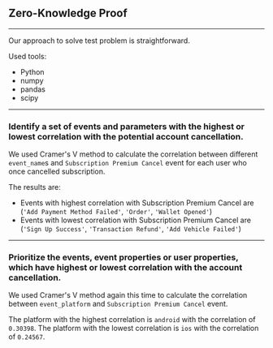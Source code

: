 ## Zero-Knowledge Proof
___
Our approach to solve test problem is straightforward.

Used tools:
* Python
* numpy
* pandas
* scipy
___
### Identify a set of events and parameters with the highest or lowest correlation with the potential account cancellation.
We used Cramer's V method to calculate the correlation between different ```event_name```s and ```Subscription Premium Cancel``` event for each user who once cancelled subscription.

The results are:
* Events with highest correlation with Subscription Premium Cancel are (```'Add Payment Method Failed'```, ```'Order'```, ```'Wallet Opened'```)
* Events with lowest correlation with Subscription Premium Cancel are (```'Sign Up Success'```, ```'Transaction Refund'```, ```'Add Vehicle Failed'```)
___
### Prioritize the events, event properties or user properties, which have highest or lowest correlation with the account cancellation.
We used Cramer's V method again this time to calculate the correlation between ```event_platform``` and ```Subscription Premium Cancel``` event.

The platform with the highest correlation is ```android``` with the correlation of ```0.30398```.
The platform with the lowest correlation is ```ios``` with the correlation of ```0.24567```.